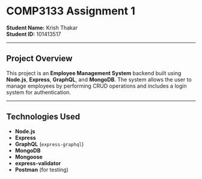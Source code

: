 # **COMP3133 Assignment 1**  
**Student Name:** Krish Thakar  
**Student ID:** 101413517  

---

## **Project Overview**  
This project is an **Employee Management System** backend built using **Node.js**, **Express**, **GraphQL**, and **MongoDB**. The system allows the user to manage employees by performing CRUD operations and includes a login system for authentication.

---

## **Technologies Used**  
- **Node.js**  
- **Express**  
- **GraphQL** (`express-graphql`)  
- **MongoDB**  
- **Mongoose**  
- **express-validator**  
- **Postman** (for testing)  

